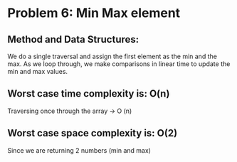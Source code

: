 # Problem 6: Min Max element

## Method and Data Structures:
We do a single traversal and assign the first element as the min and the max. As we loop through, we make comparisons in linear time to update the min and max values.

## Worst case time complexity is: <b> O(n) </b>
Traversing once through the array -> O (n)

## Worst case space complexity is: <b> O(2) </b>
Since we are returning 2 numbers (min and max)

